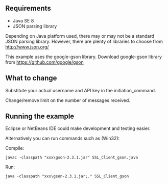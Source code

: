 Requirements
------------

* Java SE 8
* JSON parsing library

Depending on Java platform used, there may or may not be a standard JSON parsing library.
However, there are plenty of libraries to choose from http://www.json.org/

This example uses the google-gson library. Download google-gson library from https://github.com/google/gson


What to change
--------------

Substitute your actual username and API key in the initiation_command.

Change/remove limit on the number of messages received.



Running the example
-------------------
Eclipse or NetBeans IDE could make development and testing easier.

Alternatively you can run commands such as (Win32):

Compile:

    javac -classpath "xxx\gson-2.3.1.jar" SSL_Client_gson.java

Run:

    java -classpath "xxx\gson-2.3.1.jar;." SSL_Client_gson
